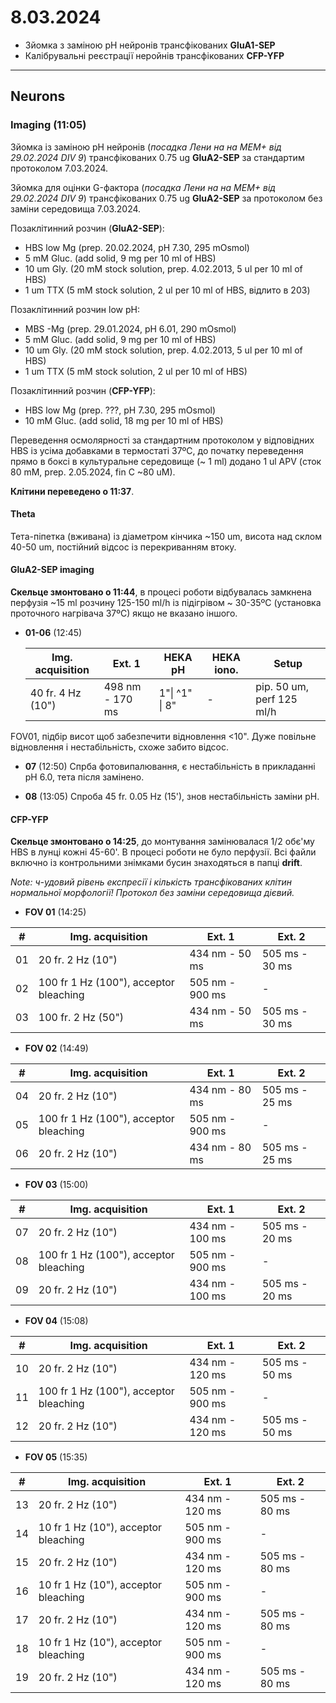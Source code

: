 8.03.2024
=========
- Зйомка з заміною pH нейронів трансфікованих __GluA1-SEP__
- Калібрувальні реєстрації неройнів трансфікованих __CFP-YFP__

---

## Neurons
### Imaging (11:05)
Зйомка із заміною pH нейронів  (_посадка Лени на на MEM+ від 29.02.2024 DIV 9_)  трансфікованих 0.75 ug __GluA2-SEP__ за стандартим протоколом 7.03.2024.

Зйомка для оцінки G-фактора (_посадка Лени на на MEM+ від 29.02.2024 DIV 9_)  трансфікованих 0.75 ug __GluA2-SEP__ за протоколом без заміни середовища 7.03.2024.

Позаклітинний розчин (__GluA2-SEP__):

- HBS low Mg (prep. 20.02.2024, pH 7.30,  295 mOsmol)
- 5 mM Gluc. (add solid, 9 mg per 10 ml of HBS)
- 10 um Gly. (20 mM stock solution, prep. 4.02.2013, 5 ul per 10 ml of HBS)
- 1 um TTX (5 mM stock solution, 2 ul per 10 ml of HBS, відлито в 203)

Позаклітинний розчин low pH:

- MBS -Mg  (prep. 29.01.2024, pH 6.01, 290 mOsmol)
- 5 mM Gluc. (add solid, 9 mg per 10 ml of HBS)
- 10 um Gly. (20 mM stock solution, prep. 4.02.2013, 5 ul per 10 ml of HBS)
- 1 um TTX (5 mM stock solution, 2 ul per 10 ml of HBS)

Позаклітинний розчин (__CFP-YFP__):

- HBS low Mg (prep. ???, pH 7.30,  295 mOsmol)
- 10 mM Gluc. (add solid, 18 mg per 10 ml of HBS)

Переведення осмолярності за стандартним протоколом у відповідних HBS із усіма добавками в термостаті 37ºC, до початку переведення прямо в боксі в культуральне середовище (~ 1 ml) додано 1 ul APV (сток 80 mM, prep. 2.05.2024, fin C ~80 uM).

 __Клітини переведено о 11:37__.

#### Theta

Тета-піпетка (вживана) із діаметром кінчика ~150 um, висота над склом 40-50 um, постійний відсос із перекриванням втоку.

#### GluA2-SEP imaging

__Скельце змонтовано о 11:44__, в процесі роботи відбувалась замкнена перфузія ~15 ml розчину 125-150 ml/h із підігрівом ~ 30-35ºC (установка проточного нагрівача 37ºC) якщо не вказано іншого.

- __01-06__ (12:45)

  | Img. acquisition  | Ext. 1          | HEKA  pH       | HEKA iono. | Setup                      |
  | ----------------- | --------------- | -------------- | ---------- | -------------------------- |
  | 40 fr. 4 Hz (10") | 498 nm - 170 ms | 1"\| ^1" \| 8" | -          | pip. 50 um,  perf 125 ml/h |

FOV01, підбір висот щоб забезпечити відновлення <10". Дуже повільне відновлення і нестабільність, схоже забито відсос.

- __07__ (12:50)
Спрба фотовипалювання, є нестабільність в прикладанні pH 6.0, тета після замінено.

- __08__ (13:05)
Спроба 45 fr. 0.05 Hz (15'), знов нестабільність заміни pH.

#### CFP-YFP

__Скельце змонтовано о 14:25__, до монтування замінювалася 1/2 обє'му HBS в лунці кожні 45-60'. В процесі роботи не було перфузії. Всі файли включно із контрольними знімками бусин знаходяться в папці __drift__.

_Note: ч-удовий рівень експресії і кількість трансфікованих клітин нормальної морфології! Протокол без заміни середовища дієвий._

- __FOV 01__ (14:25)

| #    | Img. acquisition                       | Ext. 1          | Ext. 2         |
| ---- | -------------------------------------- | --------------- | -------------- |
| 01   | 20 fr. 2 Hz (10")                      | 434 nm - 50 ms  | 505 ms - 30 ms |
| 02   | 100 fr 1 Hz (100"), acceptor bleaching | 505 nm - 900 ms | -              |
| 03   | 100 fr. 2 Hz (50")                     | 434 nm - 50 ms  | 505 ms - 30 ms |

- __FOV 02__ (14:49)

| #    | Img. acquisition                       | Ext. 1          | Ext. 2         |
| ---- | -------------------------------------- | --------------- | -------------- |
| 04   | 20 fr. 2 Hz (10")                      | 434 nm - 80 ms  | 505 ms - 25 ms |
| 05   | 100 fr 1 Hz (100"), acceptor bleaching | 505 nm - 900 ms | -              |
| 06   | 20 fr. 2 Hz (10")                      | 434 nm - 80 ms  | 505 ms - 25 ms |

- __FOV 03__ (15:00)

| #    | Img. acquisition                       | Ext. 1          | Ext. 2         |
| ---- | -------------------------------------- | --------------- | -------------- |
| 07   | 20 fr. 2 Hz (10")                      | 434 nm - 100 ms | 505 ms - 20 ms |
| 08   | 100 fr 1 Hz (100"), acceptor bleaching | 505 nm - 900 ms | -              |
| 09   | 20 fr. 2 Hz (10")                      | 434 nm - 100 ms | 505 ms - 20 ms |

- __FOV 04__ (15:08)

| #    | Img. acquisition                       | Ext. 1          | Ext. 2         |
| ---- | -------------------------------------- | --------------- | -------------- |
| 10   | 20 fr. 2 Hz (10")                      | 434 nm - 120 ms | 505 ms - 50 ms |
| 11   | 100 fr 1 Hz (100"), acceptor bleaching | 505 nm - 900 ms | -              |
| 12   | 20 fr. 2 Hz (10")                      | 434 nm - 120 ms | 505 ms - 50 ms |

- __FOV 05__ (15:35)

| #    | Img. acquisition                     | Ext. 1          | Ext. 2         |
| ---- | ------------------------------------ | --------------- | -------------- |
| 13   | 20 fr. 2 Hz (10")                    | 434 nm - 120 ms | 505 ms - 80 ms |
| 14   | 10 fr 1 Hz (10"), acceptor bleaching | 505 nm - 900 ms | -              |
| 15   | 20 fr. 2 Hz (10")                    | 434 nm - 120 ms | 505 ms - 80 ms |
| 16   | 10 fr 1 Hz (10"), acceptor bleaching | 505 nm - 900 ms | -              |
| 17   | 20 fr. 2 Hz (10")                    | 434 nm - 120 ms | 505 ms - 80 ms |
| 18   | 10 fr 1 Hz (10"), acceptor bleaching | 505 nm - 900 ms | -              |
| 19   | 20 fr. 2 Hz (10")                    | 434 nm - 120 ms | 505 ms - 80 ms |

